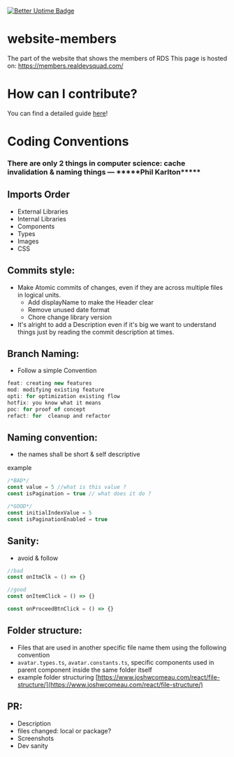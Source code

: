 [![Better Uptime Badge](https://betteruptime.com/status-badges/v1/monitor/5hv0.svg)](https://betteruptime.com/?utm_source=status_badge)

# website-members

The part of the website that shows the members of RDS
This page is hosted on: https://members.realdevsquad.com/

# How can I contribute?

You can find a detailed guide [here](./CONTRIBUTING.md)!

# Coding Conventions

### There are only 2 things in computer science: cache invalidation & naming things — \***\*\*\*\***Phil Karlton\***\*\*\*\***

## Imports Order

- External Libraries
- Internal Libraries
- Components
- Types
- Images
- CSS

## Commits style:

- Make Atomic commits of changes, even if they are across multiple files in logical units.
  - Add displayName to make the Header clear
  - Remove unused date format
  - Chore change library version
- It's alright to add a Description even if it's big we want to understand things just by reading the commit description at times.

## Branch Naming:

- Follow a simple Convention

```jsx
feat: creating new features
mod: modifying existing feature
opti: for optimization existing flow
hotfix: you know what it means
poc: for proof of concept
refact: for  cleanup and refactor

```

## Naming convention:

- the names shall be short & self descriptive

example

```jsx
/*BAD*/
const value = 5 //what is this value ?
const isPagination = true // what does it do ?

/*GOOD*/
const initialIndexValue = 5
const isPaginationEnabled = true
```

## Sanity:

- avoid & follow

```jsx
//bad
const onItmClk = () => {}

//good
const onItemClick = () => {}

const onProceedBtnClick = () => {}
```

## Folder structure:

- Files that are used in another specific file name them using the following convention
- `avatar.types.ts`, `avatar.constants.ts`, specific components used in parent component inside the same folder itself
- example folder structuring [https://www.joshwcomeau.com/react/file-structure/](https://www.joshwcomeau.com/react/file-structure/)

## PR:

- Description
- files changed: local or package?
- Screenshots
- Dev sanity
